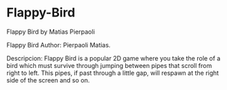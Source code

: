 # Flappy-Bird
Flappy Bird by Matias Pierpaoli

Flappy Bird
Author:
Pierpaoli Matias.

Descripcion:
Flappy Bird is a popular 2D game where you take the role of a bird which must survive through jumping between pipes that scroll from right to left. This pipes, if past through a little gap, will respawn at the right side of the screen and so on.
